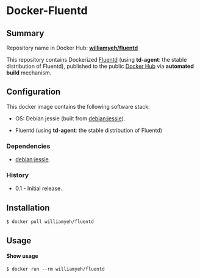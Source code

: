 Docker-Fluentd
==============

## Summary

Repository name in Docker Hub: **[williamyeh/fluentd](https://registry.hub.docker.com/u/williamyeh/fluentd/)**

This repository contains Dockerized [Fluentd](http://www.fluentd.org/) (using **td-agent**: the stable distribution of Fluentd), published to the public [Docker Hub](https://registry.hub.docker.com/) via **automated build** mechanism.



## Configuration

This docker image contains the following software stack:

- OS: Debian jessie (built from [debian:jessie](https://registry.hub.docker.com/_/debian/)).

- Fluentd (using **td-agent**: the stable distribution of Fluentd)


### Dependencies

- [debian:jessie](https://registry.hub.docker.com/_/debian/).


### History

- 0.1 - Initial release. 


## Installation

   ```
   $ docker pull williamyeh/fluentd
   ```


## Usage


#### Show usage

```
$ docker run --rm williamyeh/fluentd
```
